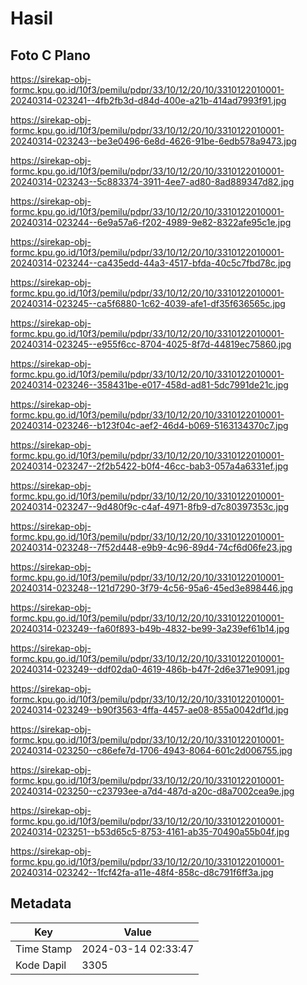 # Hasil

## Foto C Plano

https://sirekap-obj-formc.kpu.go.id/10f3/pemilu/pdpr/33/10/12/20/10/3310122010001-20240314-023241--4fb2fb3d-d84d-400e-a21b-414ad7993f91.jpg

https://sirekap-obj-formc.kpu.go.id/10f3/pemilu/pdpr/33/10/12/20/10/3310122010001-20240314-023243--be3e0496-6e8d-4626-91be-6edb578a9473.jpg

https://sirekap-obj-formc.kpu.go.id/10f3/pemilu/pdpr/33/10/12/20/10/3310122010001-20240314-023243--5c883374-3911-4ee7-ad80-8ad889347d82.jpg

https://sirekap-obj-formc.kpu.go.id/10f3/pemilu/pdpr/33/10/12/20/10/3310122010001-20240314-023244--6e9a57a6-f202-4989-9e82-8322afe95c1e.jpg

https://sirekap-obj-formc.kpu.go.id/10f3/pemilu/pdpr/33/10/12/20/10/3310122010001-20240314-023244--ca435edd-44a3-4517-bfda-40c5c7fbd78c.jpg

https://sirekap-obj-formc.kpu.go.id/10f3/pemilu/pdpr/33/10/12/20/10/3310122010001-20240314-023245--ca5f6880-1c62-4039-afe1-df35f636565c.jpg

https://sirekap-obj-formc.kpu.go.id/10f3/pemilu/pdpr/33/10/12/20/10/3310122010001-20240314-023245--e955f6cc-8704-4025-8f7d-44819ec75860.jpg

https://sirekap-obj-formc.kpu.go.id/10f3/pemilu/pdpr/33/10/12/20/10/3310122010001-20240314-023246--358431be-e017-458d-ad81-5dc7991de21c.jpg

https://sirekap-obj-formc.kpu.go.id/10f3/pemilu/pdpr/33/10/12/20/10/3310122010001-20240314-023246--b123f04c-aef2-46d4-b069-5163134370c7.jpg

https://sirekap-obj-formc.kpu.go.id/10f3/pemilu/pdpr/33/10/12/20/10/3310122010001-20240314-023247--2f2b5422-b0f4-46cc-bab3-057a4a6331ef.jpg

https://sirekap-obj-formc.kpu.go.id/10f3/pemilu/pdpr/33/10/12/20/10/3310122010001-20240314-023247--9d480f9c-c4af-4971-8fb9-d7c80397353c.jpg

https://sirekap-obj-formc.kpu.go.id/10f3/pemilu/pdpr/33/10/12/20/10/3310122010001-20240314-023248--7f52d448-e9b9-4c96-89d4-74cf6d06fe23.jpg

https://sirekap-obj-formc.kpu.go.id/10f3/pemilu/pdpr/33/10/12/20/10/3310122010001-20240314-023248--121d7290-3f79-4c56-95a6-45ed3e898446.jpg

https://sirekap-obj-formc.kpu.go.id/10f3/pemilu/pdpr/33/10/12/20/10/3310122010001-20240314-023249--fa60f893-b49b-4832-be99-3a239ef61b14.jpg

https://sirekap-obj-formc.kpu.go.id/10f3/pemilu/pdpr/33/10/12/20/10/3310122010001-20240314-023249--ddf02da0-4619-486b-b47f-2d6e371e9091.jpg

https://sirekap-obj-formc.kpu.go.id/10f3/pemilu/pdpr/33/10/12/20/10/3310122010001-20240314-023249--b90f3563-4ffa-4457-ae08-855a0042df1d.jpg

https://sirekap-obj-formc.kpu.go.id/10f3/pemilu/pdpr/33/10/12/20/10/3310122010001-20240314-023250--c86efe7d-1706-4943-8064-601c2d006755.jpg

https://sirekap-obj-formc.kpu.go.id/10f3/pemilu/pdpr/33/10/12/20/10/3310122010001-20240314-023250--c23793ee-a7d4-487d-a20c-d8a7002cea9e.jpg

https://sirekap-obj-formc.kpu.go.id/10f3/pemilu/pdpr/33/10/12/20/10/3310122010001-20240314-023251--b53d65c5-8753-4161-ab35-70490a55b04f.jpg

https://sirekap-obj-formc.kpu.go.id/10f3/pemilu/pdpr/33/10/12/20/10/3310122010001-20240314-023242--1fcf42fa-a11e-48f4-858c-d8c791f6ff3a.jpg


## Metadata

| Key        | Value               |
| ---------- | ------------------- |
| Time Stamp | 2024-03-14 02:33:47 |
| Kode Dapil | 3305                |



